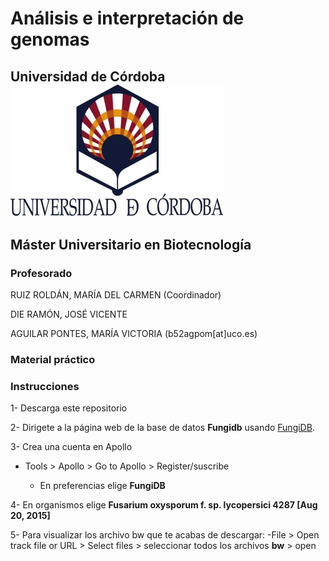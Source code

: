 # **Análisis e interpretación de genomas**

## Universidad de Córdoba ![](figures/uco.jpg)

## Máster Universitario en Biotecnología


### **Profesorado**
RUIZ ROLDÁN, MARÍA DEL CARMEN (Coordinador)

DIE RAMÓN, JOSÉ VICENTE

AGUILAR PONTES, MARÍA VICTORIA (b52agpom[at]uco.es)

### Material práctico 

### **Instrucciones**
1- Descarga este repositorio

2- Dirigete a la página web de la base de datos **Fungidb** usando [FungiDB](https://fungidb.org/fungidb/app). 

3- Crea una cuenta en Apollo 
- Tools > Apollo > Go to Apollo > Register/suscribe

	- En preferencias elige **FungiDB**

4- En organismos elige **Fusarium oxysporum f. sp. lycopersici 4287 [Aug 20, 2015]**

5- Para visualizar los archivo bw que te acabas de descargar:
	-File > Open track file or URL > Select files > seleccionar todos los archivos **bw** > open
	

